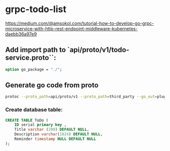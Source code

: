 # grpc-todo-list
https://medium.com/@amsokol.com/tutorial-how-to-develop-go-grpc-microservice-with-http-rest-endpoint-middleware-kubernetes-daebb36a97e9

## Add import path to `api/proto/v1/todo-service.proto``:
```protobuf
option go_package = "./";
```

## Generate go code from proto
```sh
protoc --proto_path=api/proto/v1 --proto_path=third_party --go_out=plugins=grpc:pkg/api/v1 todo-service.proto
```

### Create database table:
```sql
CREATE TABLE ToDo (
    ID serial primary key ,
    Title varchar (200) DEFAULT NULL,
    Description varchar(1024) DEFAULT NULL,
    Reminder timestamp NULL DEFAULT NULL
);
```

